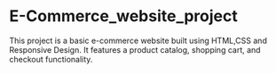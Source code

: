 # E-Commerce_website_project
This project is a basic e-commerce website built using HTML,CSS and Responsive Design.
It features a product catalog, shopping cart, and checkout functionality.
